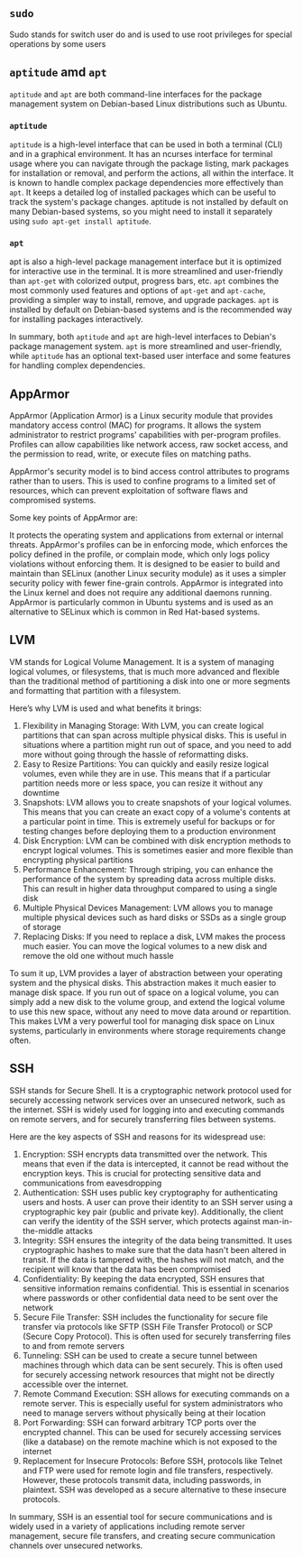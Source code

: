 ## `sudo`

Sudo stands for switch user do and is used to use root privileges for special operations by some users

## `aptitude` amd `apt`
`aptitude` and `apt` are both command-line interfaces for the package management system on Debian-based Linux distributions such as Ubuntu.

### `aptitude`
`aptitude` is a high-level interface that can be used in both a terminal (CLI) and in a graphical environment.
It has an ncurses interface for terminal usage where you can navigate through the package listing, mark packages for installation or removal, and perform the actions, all within the interface.
It is known to handle complex package dependencies more effectively than `apt`.
It keeps a detailed log of installed packages which can be useful to track the system's package changes.
aptitude is not installed by default on many Debian-based systems, so you might need to install it separately using `sudo apt-get install aptitude`.

### `apt`
apt is also a high-level package management interface but it is optimized for interactive use in the terminal.
It is more streamlined and user-friendly than `apt-get` with colorized output, progress bars, etc.
`apt` combines the most commonly used features and options of `apt-get` and `apt-cache`, providing a simpler way to install, remove, and upgrade packages.
`apt` is installed by default on Debian-based systems and is the recommended way for installing packages interactively.

In summary, both `aptitude` and `apt` are high-level interfaces to Debian's package management system. `apt` is more streamlined and user-friendly, while `aptitude` has an optional text-based user interface and some features for handling complex dependencies.

## AppArmor
AppArmor (Application Armor) is a Linux security module that provides mandatory access control (MAC) for programs. It allows the system administrator to restrict programs' capabilities with per-program profiles. Profiles can allow capabilities like network access, raw socket access, and the permission to read, write, or execute files on matching paths.

AppArmor's security model is to bind access control attributes to programs rather than to users. This is used to confine programs to a limited set of resources, which can prevent exploitation of software flaws and compromised systems.

Some key points of AppArmor are:

It protects the operating system and applications from external or internal threats.
AppArmor's profiles can be in enforcing mode, which enforces the policy defined in the profile, or complain mode, which only logs policy violations without enforcing them.
It is designed to be easier to build and maintain than SELinux (another Linux security module) as it uses a simpler security policy with fewer fine-grain controls.
AppArmor is integrated into the Linux kernel and does not require any additional daemons running.
AppArmor is particularly common in Ubuntu systems and is used as an alternative to SELinux which is common in Red Hat-based systems.

## LVM
VM stands for Logical Volume Management. It is a system of managing logical volumes, or filesystems, that is much more advanced and flexible than the traditional method of partitioning a disk into one or more segments and formatting that partition with a filesystem.

Here’s why LVM is used and what benefits it brings:

1. Flexibility in Managing Storage: With LVM, you can create logical partitions that can span across multiple physical disks. This is useful in situations where a partition might run out of space, and you need to add more without going through the hassle of reformatting disks.
2. Easy to Resize Partitions: You can quickly and easily resize logical volumes, even while they are in use. This means that if a particular partition needs more or less space, you can resize it without any downtime
3. Snapshots: LVM allows you to create snapshots of your logical volumes. This means that you can create an exact copy of a volume's contents at a particular point in time. This is extremely useful for backups or for testing changes before deploying them to a production environment
4. Disk Encryption: LVM can be combined with disk encryption methods to encrypt logical volumes. This is sometimes easier and more flexible than encrypting physical partitions
5. Performance Enhancement: Through striping, you can enhance the performance of the system by spreading data across multiple disks. This can result in higher data throughput compared to using a single disk
6. Multiple Physical Devices Management: LVM allows you to manage multiple physical devices such as hard disks or SSDs as a single group of storage
7. Replacing Disks: If you need to replace a disk, LVM makes the process much easier. You can move the logical volumes to a new disk and remove the old one without much hassle

To sum it up, LVM provides a layer of abstraction between your operating system and the physical disks. This abstraction makes it much easier to manage disk space. If you run out of space on a logical volume, you can simply add a new disk to the volume group, and extend the logical volume to use this new space, without any need to move data around or repartition. This makes LVM a very powerful tool for managing disk space on Linux systems, particularly in environments where storage requirements change often.

## SSH
SSH stands for Secure Shell. It is a cryptographic network protocol used for securely accessing network services over an unsecured network, such as the internet. SSH is widely used for logging into and executing commands on remote servers, and for securely transferring files between systems.

Here are the key aspects of SSH and reasons for its widespread use:

1. Encryption: SSH encrypts data transmitted over the network. This means that even if the data is intercepted, it cannot be read without the encryption keys. This is crucial for protecting sensitive data and communications from eavesdropping
2. Authentication: SSH uses public key cryptography for authenticating users and hosts. A user can prove their identity to an SSH server using a cryptographic key pair (public and private key). Additionally, the client can verify the identity of the SSH server, which protects against man-in-the-middle attacks
3. Integrity: SSH ensures the integrity of the data being transmitted. It uses cryptographic hashes to make sure that the data hasn't been altered in transit. If the data is tampered with, the hashes will not match, and the recipient will know that the data has been compromised
4. Confidentiality: By keeping the data encrypted, SSH ensures that sensitive information remains confidential. This is essential in scenarios where passwords or other confidential data need to be sent over the network
5. Secure File Transfer: SSH includes the functionality for secure file transfer via protocols like SFTP (SSH File Transfer Protocol) or SCP (Secure Copy Protocol). This is often used for securely transferring files to and from remote servers
6. Tunneling: SSH can be used to create a secure tunnel between machines through which data can be sent securely. This is often used for securely accessing network resources that might not be directly accessible over the internet.
7. Remote Command Execution: SSH allows for executing commands on a remote server. This is especially useful for system administrators who need to manage servers without physically being at their location
8. Port Forwarding: SSH can forward arbitrary TCP ports over the encrypted channel. This can be used for securely accessing services (like a database) on the remote machine which is not exposed to the internet
9. Replacement for Insecure Protocols: Before SSH, protocols like Telnet and FTP were used for remote login and file transfers, respectively. However, these protocols transmit data, including passwords, in plaintext. SSH was developed as a secure alternative to these insecure protocols.

In summary, SSH is an essential tool for secure communications and is widely used in a variety of applications including remote server management, secure file transfers, and creating secure communication channels over unsecured networks.
